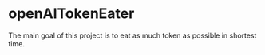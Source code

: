# openAITokenEater
The main goal of this project is to eat as much token as possible in shortest time.
